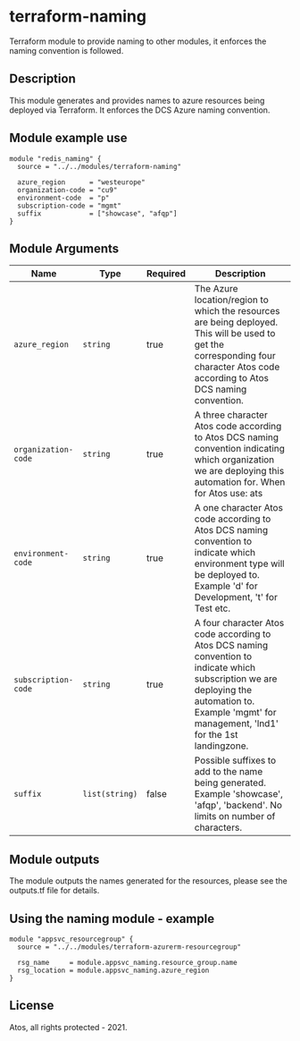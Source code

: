 # terraform-naming
Terraform module to provide naming to other modules, it enforces the naming convention is followed.

## Description
This module generates and provides names to azure resources being deployed via Terraform.
It enforces the DCS Azure naming convention.

## Module example use
```hcl
module "redis_naming" {
  source = "../../modules/terraform-naming"

  azure_region      = "westeurope"
  organization-code = "cu9"
  environment-code  = "p"
  subscription-code = "mgmt"
  suffix            = ["showcase", "afqp"]
}

```

## Module Arguments

| Name | Type | Required | Description |
| --- | --- | --- | --- |
| `azure_region` | `string` | true | The Azure location/region to which the resources are being deployed. This will be used to get the corresponding four character Atos code according to Atos DCS naming convention. |
| `organization-code` | `string` | true | A three character Atos code according to Atos DCS naming convention indicating which organization we are deploying this automation for. When for Atos use: ats |
| `environment-code` | `string` | true | A one character Atos code according to Atos DCS naming convention to indicate which environment type will be deployed to. Example 'd' for Development, 't' for Test etc. |
| `subscription-code` | `string` | true | A four character Atos code according to Atos DCS naming convention to indicate which subscription we are deploying the automation to. Example 'mgmt' for management, 'lnd1' for the 1st landingzone. |
| `suffix` | `list(string)` | false | Possible suffixes to add to the name being generated. Example 'showcase', 'afqp', 'backend'. No limits on number of characters. |


## Module outputs
The module outputs the names generated for the resources, please see the outputs.tf file for details.


## Using the naming module - example
```hcl
module "appsvc_resourcegroup" {
  source = "../../modules/terraform-azurerm-resourcegroup"

  rsg_name     = module.appsvc_naming.resource_group.name
  rsg_location = module.appsvc_naming.azure_region
}

```

## License
Atos, all rights protected - 2021.